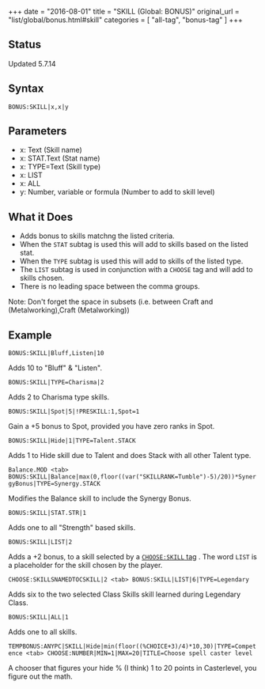+++
date = "2016-08-01"
title = "SKILL (Global: BONUS)"
original_url = "list/global/bonus.html#skill"
categories = [ "all-tag", "bonus-tag" ]
+++

## Status

Updated 5.7.14

## Syntax

`BONUS:SKILL|x,x|y`

## Parameters

-   x: Text (Skill name)
-   x: STAT.Text (Stat name)
-   x: TYPE=Text (Skill type)
-   x: LIST
-   x: ALL
-   y: Number, variable or formula (Number to add to
    skill level)



What it Does
------------

-   Adds bonus to skills matchng the listed criteria.
-   When the `STAT` subtag is used this will add to skills based on the
    listed stat.
-   When the `TYPE` subtag is used this will add to skills of the
    listed type.
-   The `LIST` subtag is used in conjunction with a `CHOOSE` tag and
    will add to skills chosen.
-   There is no leading space between the comma groups.

Note: Don't forget the space in subsets (i.e. between Craft and
(Metalworking),Craft (Metalworking))

Example
-------

`BONUS:SKILL|Bluff,Listen|10`

Adds 10 to "Bluff" & "Listen".

`BONUS:SKILL|TYPE=Charisma|2`

Adds 2 to Charisma type skills.

`BONUS:SKILL|Spot|5|!PRESKILL:1,Spot=1`

Gain a +5 bonus to Spot, provided you have zero ranks in Spot.

`BONUS:SKILL|Hide|1|TYPE=Talent.STACK`

Adds 1 to Hide skill due to Talent and does Stack with all other Talent
type.

`Balance.MOD <tab> BONUS:SKILL|Balance|max(0,floor((var("SKILLRANK=Tumble")-5)/20))*SynergyBonus|TYPE=Synergy.STACK`

Modifies the Balance skill to include the Synergy Bonus.

`BONUS:SKILL|STAT.STR|1`

Adds one to all "Strength" based skills.

`BONUS:SKILL|LIST|2`

Adds a +2 bonus, to a skill selected by a [`CHOOSE:SKILL`
tag](/list/global/choose/skill.html) . The word `LIST` is a placeholder
for the skill chosen by the player.

`CHOOSE:SKILLSNAMEDTOCSKILL|2 <tab> BONUS:SKILL|LIST|6|TYPE=Legendary`

Adds six to the two selected Class Skills skill learned during Legendary
Class.

`BONUS:SKILL|ALL|1`

Adds one to all skills.

`TEMPBONUS:ANYPC|SKILL|Hide|min(floor((%CHOICE+3)/4)*10,30)|TYPE=Competence <tab> CHOOSE:NUMBER|MIN=1|MAX=20|TITLE=Choose spell caster level`

A chooser that figures your hide % (I think) 1 to 20 points in
Casterlevel, you figure out the math.


